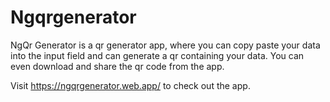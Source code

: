 # Ngqrgenerator

NgQr Generator is a qr generator app, where you can copy paste your data into the input field and can generate a qr containing your data. You can even download and share the qr code from the app.

Visit https://ngqrgenerator.web.app/ to check out the app.
